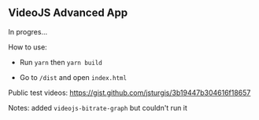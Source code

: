 
## VideoJS Advanced App

In progres...

How to use:

* Run `yarn` then `yarn build`

* Go to `/dist` and open `index.html`

Public test videos: https://gist.github.com/jsturgis/3b19447b304616f18657

Notes: added `videojs-bitrate-graph` but couldn't run it
